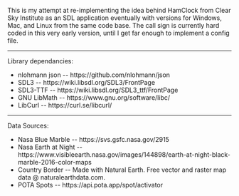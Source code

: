 This is my attempt at re-implementing the idea behind HamClock from Clear Sky Institute as an SDL application eventually with versions for Windows, Mac, and Linux from the same code base.
  The call sign is currently hard coded in this very early version, until I get far enough to implement a config file.
  
<HR>

Library dependancies:
<UL>
 <LI>nlohmann json -- https://github.com/nlohmann/json</LI>
 <LI>SDL3          -- https://wiki.libsdl.org/SDL3/FrontPage</LI>
 <LI>SDL3-TTF      -- https://wiki.libsdl.org/SDL3_ttf/FrontPage</LI>
 <LI>GNU LibMath   -- https://www.gnu.org/software/libc/</LI>
 <LI>LibCurl      -- https://curl.se/libcurl/</LI>
 </UL>
<HR>

 Data Sources:
 <UL>
 <LI>Nasa Blue Marble      --  https://svs.gsfc.nasa.gov/2915</LI>
 
 <LI>Nasa Earth at Night   --  https://www.visibleearth.nasa.gov/images/144898/earth-at-night-black-marble-2016-color-maps</LI>
 
 <LI>Country Border        --  Made with Natural Earth. Free vector and raster map data @ naturalearthdata.com.</LI>
 
 <LI>POTA Spots            --  https://api.pota.app/spot/activator</LI>
 </UL>
